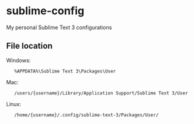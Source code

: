 sublime-config
==============

My personal Sublime Text 3 configurations

File location
-------------
Windows:

       %APPDATA%\Sublime Text 3\Packages\User

Mac:

       /users/{username}/Library/Application Support/Sublime Text 3/User

Linux:

       /home/{username}/.config/sublime-text-3/Packages/User/
